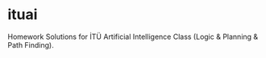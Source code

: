 # ituai
Homework Solutions for İTÜ Artificial Intelligence Class (Logic &amp; Planning &amp; Path Finding).
